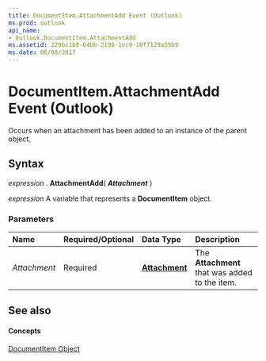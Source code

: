 ```yaml
---
title: DocumentItem.AttachmentAdd Event (Outlook)
ms.prod: outlook
api_name:
- Outlook.DocumentItem.AttachmentAdd
ms.assetid: 229bc1b9-64bb-2198-1ec9-10f7129a59b9
ms.date: 06/08/2017
---
```



# DocumentItem.AttachmentAdd Event (Outlook)

Occurs when an attachment has been added to an instance of the parent object.


## Syntax

 _expression_ . **AttachmentAdd**( **_Attachment_** )

 _expression_ A variable that represents a **DocumentItem** object.


### Parameters



|**Name**|**Required/Optional**|**Data Type**|**Description**|
|:-----|:-----|:-----|:-----|
| _Attachment_|Required| **[Attachment](attachment-object-outlook.md)**|The **Attachment** that was added to the item.|

## See also


#### Concepts


[DocumentItem Object](documentitem-object-outlook.md)

